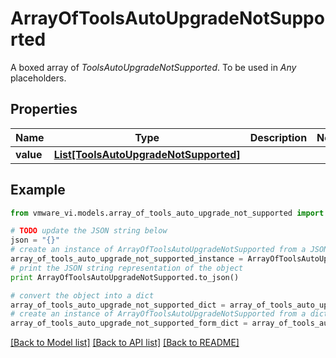 # ArrayOfToolsAutoUpgradeNotSupported

A boxed array of *ToolsAutoUpgradeNotSupported*. To be used in *Any* placeholders. 

## Properties
Name | Type | Description | Notes
------------ | ------------- | ------------- | -------------
**value** | [**List[ToolsAutoUpgradeNotSupported]**](ToolsAutoUpgradeNotSupported.md) |  | 

## Example

```python
from vmware_vi.models.array_of_tools_auto_upgrade_not_supported import ArrayOfToolsAutoUpgradeNotSupported

# TODO update the JSON string below
json = "{}"
# create an instance of ArrayOfToolsAutoUpgradeNotSupported from a JSON string
array_of_tools_auto_upgrade_not_supported_instance = ArrayOfToolsAutoUpgradeNotSupported.from_json(json)
# print the JSON string representation of the object
print ArrayOfToolsAutoUpgradeNotSupported.to_json()

# convert the object into a dict
array_of_tools_auto_upgrade_not_supported_dict = array_of_tools_auto_upgrade_not_supported_instance.to_dict()
# create an instance of ArrayOfToolsAutoUpgradeNotSupported from a dict
array_of_tools_auto_upgrade_not_supported_form_dict = array_of_tools_auto_upgrade_not_supported.from_dict(array_of_tools_auto_upgrade_not_supported_dict)
```
[[Back to Model list]](../README.md#documentation-for-models) [[Back to API list]](../README.md#documentation-for-api-endpoints) [[Back to README]](../README.md)


